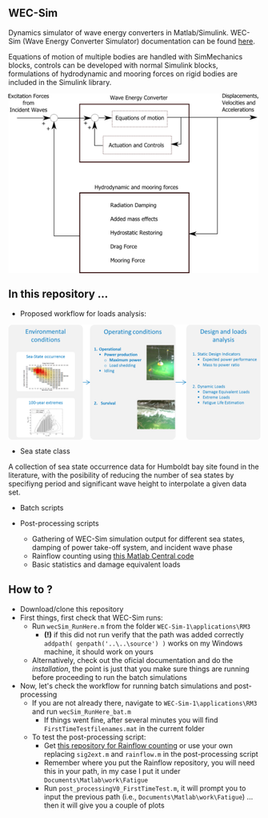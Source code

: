 ## WEC-Sim
Dynamics simulator of wave energy converters in Matlab/Simulink. WEC-Sim (Wave Energy Converter Simulator) documentation can be found [here](http://wec-sim.github.io/WEC-Sim).

Equations of motion of multiple bodies are handled with SimMechanics blocks, controls can be developed with normal Simulink blocks, formulations of hydrodynamic and mooring forces on rigid bodies are included in the Simulink library. 

<a href="https://raw.githubusercontent.com/brauliobarahona/WEC-Sim-1/master/wecsim_smaller.png"><img src="https://raw.githubusercontent.com/brauliobarahona/WEC-Sim-1/master/wecsim_smaller.png" align="center" width="500"></a>


## In this repository ...
+ Proposed workflow for loads analysis:

<a href='https://raw.githubusercontent.com/brauliobarahona/WEC-Sim-1/master/loads_analysis_workflow.png'><img src="https://raw.githubusercontent.com/brauliobarahona/WEC-Sim-1/master/loads_analysis_workflow.png" align="center" width="550"></a>

+ Sea state class

A collection of sea state occurrence data for Humboldt bay site found in the literature, with the posibility of reducing the number of sea states by specifiyng period and significant wave height to interpolate a given data set.

+ Batch scripts
  
+ Post-processing scripts
  + Gathering of WEC-Sim simulation output for different sea states, damping of power take-off system, and incident wave phase
  + Rainflow counting using [this Matlab Central code](http://www.mathworks.com/matlabcentral/fileexchange/3026-rainflow-counting-algorithm)
  + Basic statistics and damage equivalent loads

## How to ?
+ Download/clone this repository
+ First things, first check that WEC-Sim runs:
  + Run `wecSim_RunHere.m` from the folder `WEC-Sim-1\applications\RM3`
    + **(!)** if this did not run verify that the path was added correctly
      `addpath( genpath('..\..\source') )`
      works on my Windows machine, it should work on yours
  + Alternatively, check out the oficial documentation and do the *installation*, the point is just that you make sure things are running before proceeding to run the batch simulations
+ Now, let's check the workflow for running batch simulations and post-processing
  + If you are not already there, navigate to `WEC-Sim-1\applications\RM3` and run `wecSim_RunHere_bat.m`
    + If things went fine, after several minutes you will find `FirstTimeTestfilenames.mat` in the current folder
  + To test the post-processing script:
    + Get [this repository for Rainflow counting](http://www.mathworks.com/matlabcentral/fileexchange/3026-rainflow-counting-algorithm) or use your own replacing `sig2ext.m` and `rainflow.m` in the post-processing script
    + Remember where you put the Rainflow repository, you will need this in your path, in my case I put it under `Documents\Matlab\work\Fatigue`
    + Run `post_processingV0_FirstTimeTest.m`, it will prompt you to input the previous path (i.e., `Documents\Matlab\work\Fatigue`) ... then it will give you a couple of plots


  
  
